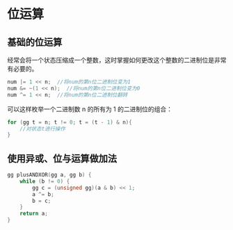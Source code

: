 # 位运算

## 基础的位运算

经常会将一个状态压缩成一个整数，这时掌握如何更改这个整数的二进制位是非常有必要的。

```cpp
num |= 1 << n;  //将num的第n位二进制位变为1
num &= ~(1 << n);  //将num的第n位二进制位变为0
num ^= 1 << n;  //将num的第n位二进制位翻转
```

可以这样枚举一个二进制数 n 的所有为 1 的二进制位的组合：

```cpp
for (gg t = n; t != 0; t = (t - 1) & n){
    //对状态t进行操作
}
```

## 使用异或、位与运算做加法

```cpp
gg plusANDXOR(gg a, gg b) {
    while (b != 0) {
        gg c = (unsigned gg)(a & b) << 1;
        a ^= b;
        b = c;
    }
    return a;
}
```
